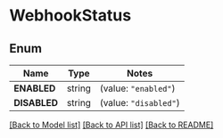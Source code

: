 # WebhookStatus

## Enum

Name | Type | Notes
------------ | ------------- | -------------
**ENABLED** | string | (value: `"enabled"`)
**DISABLED** | string | (value: `"disabled"`)


[[Back to Model list]](../README.md#documentation-for-models) [[Back to API list]](../README.md#documentation-for-api-endpoints) [[Back to README]](../README.md)


